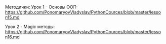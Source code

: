 Методички: Урок 1 - Основы ООП: https://github.com/PonomaryovVladyslav/PythonCources/blob/master/lesson15.md

Урок 2 - Magic методы: https://github.com/PonomaryovVladyslav/PythonCources/blob/master/lesson16.md